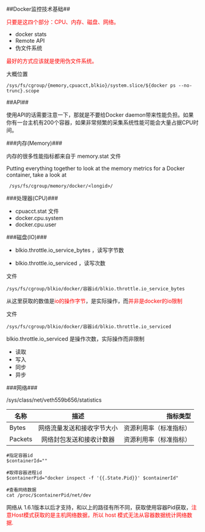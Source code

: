 ##Docker监控技术基础##

<font color="red">只要是这四个部分：CPU、内存、磁盘、网络。</font>

* docker stats
* Remote API
* 伪文件系统

<font color="red">最好的方式应该就是使用伪文件系统。</font>

大概位置

```
/sys/fs/cgroup/{memory,cpuacct,blkio}/system.slice/${docker ps --no-trunc}.scope

```


##API##

使用API的话需要注意一下，那就是不要给Docker daemon带来性能负担。如果你有一台主机有200个容器，如果非常频繁的采集系统性能可能会大量占据CPU时间。


###内存(Memory)###

内存的很多性能指标都来自于 memory.stat 文件

Putting everything together to look at the memory metrics for a Docker container, take a look at

```
 /sys/fs/cgroup/memory/docker/<longid>/

```


###处理器(CPU)###

* cpuacct.stat 文件
* docker.cpu.system
* docker.cpu.user

###磁盘(IO)###

* blkio.throttle.io_service_bytes ，读写字节数 

* blkio.throttle.io_serviced ，读写次数

文件

```
/sys/fs/cgroup/blkio/docker/容器id/blkio.throttle.io_service_bytes

```
从这里获取的数值是<font color="red">io的操作字节</font>，是实际操作，而<font color="red">并非是docker的io限制</font>

文件

```
/sys/fs/cgroup/blkio/docker/容器id/blkio.throttle.io_serviced 
```

blkio.throttle.io_serviced 是操作次数，实际操作而非限制

* 读取
* 写入
* 同步
* 异步


###网络###

/sys/class/net/veth559b656/statistics


| 名称        | 描述           | 指标类型  |
| ------------- |:-------------:| -----:|
| Bytes     | 网络流量发送和接收字节大小 | 资源利用率（标准指标） |
|Packets     | 网络封包发送和接收计数器      |   资源利用率（标准指标） |

```
#指定容器id
$containerId=""

#取得容器进程id
$containerPid="docker inspect -f '{{.State.Pid}}' $containerId"

#查看网络数据
cat /proc/$containerPid/net/dev

```

网络从 1.6.1版本以后才支持，和以上的路径有所不同，获取使用容器Pid获取，<font color="red">注意Host模式获取的是主机网络数据，所以 host 模式无法从容器数据统计网络数据.</font>







